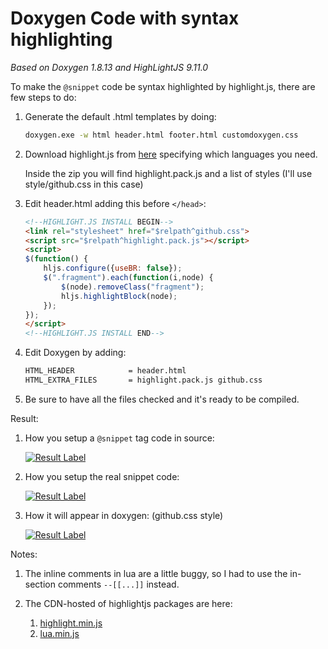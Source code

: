 # Doxygen Code with syntax highlighting

_Based on Doxygen 1.8.13 and HighLightJS 9.11.0_

To make the `@snippet` code be syntax highlighted by highlight.js, there are few steps to do:

1. Generate the default .html templates by doing:

	```sh
	doxygen.exe -w html header.html footer.html customdoxygen.css
	```

2. Download highlight.js from [here](https://highlightjs.org/download/) specifying which languages you need.

	Inside the zip you will find highlight.pack.js and a list of styles (I'll use style/github.css in this case)

3. Edit header.html adding this before `</head>`:

	```html
	<!--HIGHLIGHT.JS INSTALL BEGIN-->
	<link rel="stylesheet" href="$relpath^github.css">
	<script src="$relpath^highlight.pack.js"></script>
	<script>
	$(function() {
		hljs.configure({useBR: false});
		$(".fragment").each(function(i,node) {
			$(node).removeClass("fragment");
			hljs.highlightBlock(node);
		});
	});
	</script>
	<!--HIGHLIGHT.JS INSTALL END-->
	```

4. Edit Doxygen by adding:

	```sh
	HTML_HEADER            = header.html
	HTML_EXTRA_FILES       = highlight.pack.js github.css
	```

5. Be sure to have all the files checked and it's ready to be compiled.


Result:

1. How you setup a `@snippet` tag code in source:

	[![Result Label](http://i.imgur.com/SJfXFee.png)](http://i.imgur.com/SJfXFee.png)

1. How you setup the real snippet code:

	[![Result Label](http://i.imgur.com/vhKkzzC.png)](http://i.imgur.com/vhKkzzC.png)

1. How it will appear in doxygen: (github.css style)

	[![Result Label](http://i.imgur.com/gCFItXm.png)](http://i.imgur.com/gCFItXm.png)


Notes:

1. The inline comments in lua are a little buggy, so I had to use the in-section comments `--[[...]]` instead.
1. The CDN-hosted of highlightjs packages are here:

	1. [highlight.min.js](//cdnjs.cloudflare.com/ajax/libs/highlight.js/9.11.0/highlight.min.js)
	1. [lua.min.js](//cdnjs.cloudflare.com/ajax/libs/highlight.js/9.11.0/languages/lua.min.js)

